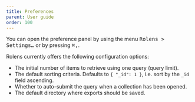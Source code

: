 ```yaml
---
title: Preferences
parent: User guide
order: 100
---
```


You can open the preference panel by using the menu <kbd>Rolens > Settings…</kbd> or by pressing <kbd>⌘</kbd><kbd>,</kbd>.

Rolens currently offers the following configuration options:

* The initial number of items to retrieve using one query (query limit).
* The default sorting criteria. Defaults to `{ "_id": 1 }`, i.e. sort by the `_id` field ascending.
* Whether to auto-submit the query when a collection has been opened.
* The default directory where exports should be saved.
